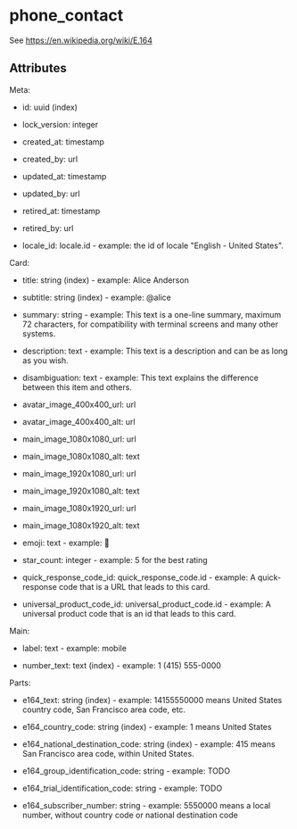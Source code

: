 # phone_contact


See https://en.wikipedia.org/wiki/E.164


## Attributes

Meta:

  * id: uuid (index)

  * lock_version: integer

  * created_at: timestamp

  * created_by: url

  * updated_at: timestamp

  * updated_by: url

  * retired_at: timestamp

  * retired_by: url

  * locale_id: locale.id - example: the id of locale "English - United States".

Card:

  * title: string (index) - example: Alice Anderson

  * subtitle: string (index) - example: @alice

  * summary: string - example: This text is a one-line summary, maximum 72 characters, for compatibility with terminal screens and many other systems.

  * description: text - example: This text is a description and can be as long as you wish.

  * disambiguation: text - example: This text explains the difference between this item and others.

  * avatar_image_400x400_url: url

  * avatar_image_400x400_alt: url

  * main_image_1080x1080_url: url

  * main_image_1080x1080_alt: text

  * main_image_1920x1080_url: url

  * main_image_1920x1080_alt: text

  * main_image_1080x1920_url: url

  * main_image_1080x1920_alt: text

  * emoji: text - example: 🚀

  * star_count: integer - example: 5 for the best rating

  * quick_response_code_id: quick_response_code.id - example: A quick-response code that is a URL that leads to this card.

  * universal_product_code_id: universal_product_code.id - example: A universal product code that is an id that leads to this card.

Main:

  * label: text - example: mobile

  * number_text: text (index) - example: 1 (415) 555-0000

Parts:

  * e164_text: string (index) - example: 14155550000 means United States country code, San Francisco area code, etc.

  * e164_country_code: string (index) - example: 1 means United States

  * e164_national_destination_code: string (index) - example: 415 means San Francisco area code, within United States.

  * e164_group_identification_code: string - example: TODO

  * e164_trial_identification_code: string - example: TODO

  * e164_subscriber_number: string - example: 5550000 means a local number, without country code or national destination code

